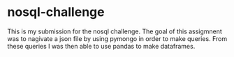 # nosql-challenge
This is my submission for the nosql challenge. The goal of this assigmnent was to nagivate a json file by using pymongo in order to make queries. From these queries I was then able to use pandas to make dataframes. 

